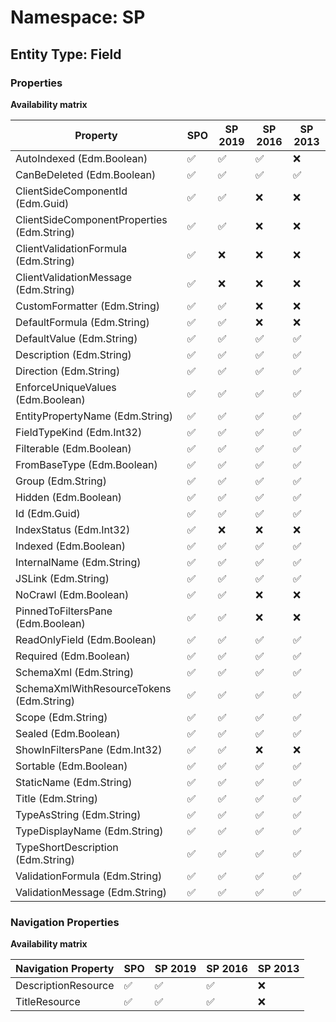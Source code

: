 # Namespace: SP

## Entity Type: Field

### Properties

**Availability matrix**

Property | SPO | SP 2019 | SP 2016 | SP 2013
----------|-----|---------|---------|--------
AutoIndexed (Edm.Boolean) | ✅ | ✅ | ✅ | ❌
CanBeDeleted (Edm.Boolean) | ✅ | ✅ | ✅ | ✅
ClientSideComponentId (Edm.Guid) | ✅ | ✅ | ❌ | ❌
ClientSideComponentProperties (Edm.String) | ✅ | ✅ | ❌ | ❌
ClientValidationFormula (Edm.String) | ✅ | ❌ | ❌ | ❌
ClientValidationMessage (Edm.String) | ✅ | ❌ | ❌ | ❌
CustomFormatter (Edm.String) | ✅ | ✅ | ❌ | ❌
DefaultFormula (Edm.String) | ✅ | ✅ | ❌ | ❌
DefaultValue (Edm.String) | ✅ | ✅ | ✅ | ✅
Description (Edm.String) | ✅ | ✅ | ✅ | ✅
Direction (Edm.String) | ✅ | ✅ | ✅ | ✅
EnforceUniqueValues (Edm.Boolean) | ✅ | ✅ | ✅ | ✅
EntityPropertyName (Edm.String) | ✅ | ✅ | ✅ | ✅
FieldTypeKind (Edm.Int32) | ✅ | ✅ | ✅ | ✅
Filterable (Edm.Boolean) | ✅ | ✅ | ✅ | ✅
FromBaseType (Edm.Boolean) | ✅ | ✅ | ✅ | ✅
Group (Edm.String) | ✅ | ✅ | ✅ | ✅
Hidden (Edm.Boolean) | ✅ | ✅ | ✅ | ✅
Id (Edm.Guid) | ✅ | ✅ | ✅ | ✅
IndexStatus (Edm.Int32) | ✅ | ❌ | ❌ | ❌
Indexed (Edm.Boolean) | ✅ | ✅ | ✅ | ✅
InternalName (Edm.String) | ✅ | ✅ | ✅ | ✅
JSLink (Edm.String) | ✅ | ✅ | ✅ | ✅
NoCrawl (Edm.Boolean) | ✅ | ✅ | ❌ | ❌
PinnedToFiltersPane (Edm.Boolean) | ✅ | ✅ | ❌ | ❌
ReadOnlyField (Edm.Boolean) | ✅ | ✅ | ✅ | ✅
Required (Edm.Boolean) | ✅ | ✅ | ✅ | ✅
SchemaXml (Edm.String) | ✅ | ✅ | ✅ | ✅
SchemaXmlWithResourceTokens (Edm.String) | ✅ | ✅ | ✅ | ✅
Scope (Edm.String) | ✅ | ✅ | ✅ | ✅
Sealed (Edm.Boolean) | ✅ | ✅ | ✅ | ✅
ShowInFiltersPane (Edm.Int32) | ✅ | ✅ | ❌ | ❌
Sortable (Edm.Boolean) | ✅ | ✅ | ✅ | ✅
StaticName (Edm.String) | ✅ | ✅ | ✅ | ✅
Title (Edm.String) | ✅ | ✅ | ✅ | ✅
TypeAsString (Edm.String) | ✅ | ✅ | ✅ | ✅
TypeDisplayName (Edm.String) | ✅ | ✅ | ✅ | ✅
TypeShortDescription (Edm.String) | ✅ | ✅ | ✅ | ✅
ValidationFormula (Edm.String) | ✅ | ✅ | ✅ | ✅
ValidationMessage (Edm.String) | ✅ | ✅ | ✅ | ✅

### Navigation Properties

**Availability matrix**

Navigation Property | SPO | SP 2019 | SP 2016 | SP 2013
----------|-----|---------|---------|--------
DescriptionResource | ✅ | ✅ | ✅ | ❌
TitleResource | ✅ | ✅ | ✅ | ❌
